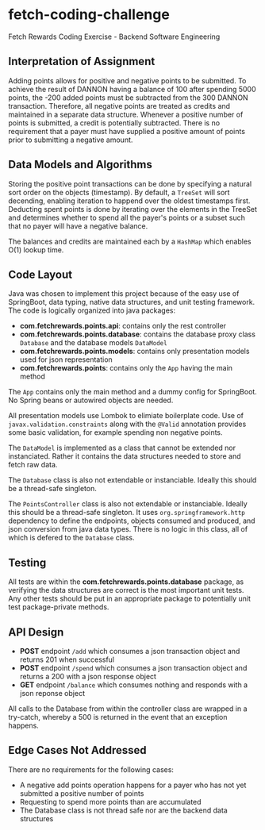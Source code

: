 # fetch-coding-challenge
Fetch Rewards Coding Exercise - Backend Software Engineering


## Interpretation of Assignment
Adding points allows for positive and negative points to be submitted. To achieve the result of DANNON having a balance of 100 after spending 5000 points, the -200 added points must be subtracted from the 300 DANNON transaction. Therefore, all negative points are treated as credits and maintained in a separate data structure. Whenever a positive number of points is submitted, a credit is potentially subtracted. There is no requirement that a payer must have supplied a positive amount of points prior to submitting a negative amount.

## Data Models and Algorithms
Storing the positive point transactions can be done by specifying a natural sort order on the objects (timestamp). By default, a `TreeSet` will sort decending, enabling iteration to happend over the oldest timestamps first. Deducting spent points is done by iterating over the elements in the TreeSet and determines whether to spend all the payer's points or a subset such that no payer will have a negative balance.

The balances and credits are maintained each by a `HashMap` which enables O(1) lookup time.

## Code Layout
Java was chosen to implement this project because of the easy use of SpringBoot, data typing, native data structures, and unit testing framework. The code is logically organized into java packages:
- **com.fetchrewards.points.api**: contains only the rest controller
- **com.fetchrewards.points.database**: contains the database proxy class `Database` and the database models `DataModel`
- **com.fetchrewards.points.models**: contains only presentation models used for json representation
- **com.fetchrewards.points**: contains only the `App` having the main method

The `App` contains only the main method and a dummy config for SpringBoot. No Spring beans or autowired objects are needed.

All presentation models use Lombok to elimiate boilerplate code. Use of `javax.validation.constraints` along with the `@Valid` annotation provides some basic validation, for example spending non negative points.

The `DataModel` is implemented as a class that cannot be extended nor instanciated. Rather it contains the data structures needed to store and fetch raw data.

The `Database` class is also not extendable or instanciable. Ideally this should be a thread-safe singleton. 

The `PointsController` class is also not extendable or instanciable. Ideally this should be a thread-safe singleton. It uses `org.springframework.http` dependency to define the endpoints, objects consumed and produced, and json conversion from java data types. There is no logic in this class, all of which is defered to the `Database` class.

## Testing ##
All tests are within the **com.fetchrewards.points.database** package, as verifying the data structures are correct is the most important unit tests. Any other tests should be put in an appropriate package to potentially unit test package-private methods.

## API Design
- **POST** endpoint `/add` which consumes a json transaction object and returns 201 when successful
- **POST** endpoint `/spend` which consumes a json transaction object and returns a 200 with a json response object
- **GET** endpoint `/balance` which consumes nothing and responds with a json reponse object

All calls to the Database from within the controller class are wrapped in a try-catch, whereby a 500 is returned in the event that an exception happens.

## Edge Cases Not Addressed
There are no requirements for the following cases:

- A negative add points operation happens for a payer who has not yet submitted a positive number of points
- Requesting to spend more points than are accumulated
- The Database class is not thread safe nor are the backend data structures
